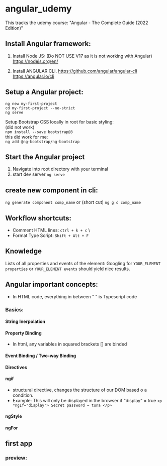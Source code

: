 # angular_udemy
This tracks the udemy course: "Angular - The Complete Guide (2022 Edition)" 

## Install Angular framework:
1. Install Node JS: (Do NOT USE V17 as it is not working with Angular)
	https://nodejs.org/en/
	
2. Install ANGULAR CLI.
	https://github.com/angular/angular-cli
	https://angular.io/cli

## Setup a Angular project:
`ng new my-first-project` \
`cd my-first-project --no-strict` \
`ng serve` 
	
Setup Bootstrap CSS locally in root for basic styling: \
(did not work) \
`npm install --save bootstrap@3` \
this did work for me: \
`ng add @ng-bootstrap/ng-bootstrap` 

## Start the Angular project 
1. Navigate into root directory with your terminal
2. start dev server `ng serve`

## create new component in cli:
`ng generate component comp_name`
or (short cut) `ng g c comp_name`

## Workflow shortcuts:
* Comment HTML lines: `ctrl + k + c` \
* Format Type Script: `Shift + Alt + F`

## Knowledge
Lists of all properties and events of the element: Googling for `YOUR_ELEMENT properties`  or `YOUR_ELEMENT events` should yield nice results.

## Angular important concepts:
* In HTML code, everything in between " " is Typescript code

### Basics:

#### String Inerpolation 

#### Property Binding 
* In html, any variables in squared brackets [] are binded
#### Event Binding / Two-way Binding

#### Directives

#### ngif
* structural directive, changes the structure of our DOM based o a condition. 
* Example: This will only be displayed in the browser if "display" = true
`<p *ngIf="display"> Secret password = tuna </p>`
#### ngStyle

#### ngFor


## first app
### preview:
